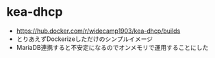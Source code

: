 # kea-dhcp
- https://hub.docker.com/r/widecamp1903/kea-dhcp/builds
- とりあえずDockerizeしただけのシンプルイメージ
- MariaDB連携すると不安定になるのでオンメモリで運用することにした

